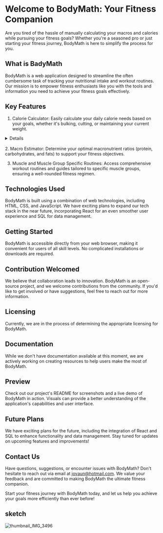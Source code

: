 # Welcome to BodyMath: Your Fitness Companion
Are you tired of the hassle of manually calculating your macros and calories while pursuing your fitness goals? Whether you're a seasoned pro or just starting your fitness journey, BodyMath is here to simplify the process for you.

## What is BadyMath

BodyMath is a web application designed to streamline the often cumbersome task of tracking your nutritional intake and workout routines. Our mission is to empower fitness enthusiasts like you with the tools and information you need to achieve your fitness goals effectively.

## Key Features
1. Calorie Calculator: Easily calculate your daily calorie needs based on your goals, whether it's bulking, cutting, or maintaining your current weight.
<details><br>
1. User Registration and Authentication:

2. Allow users to create accounts and log in securely.
Implement password reset and email verification.
Dashboard:

3. Provide a personalized dashboard for users to track their progress, upcoming classes, and schedule.
Membership Management:

4. Allow users to purchase and manage their memberships online.
Include options for monthly, yearly, and one-time passes.
Class Scheduling and Booking:

5. Display a calendar of classes and sessions.
Enable users to book classes, reserve spots, and receive confirmation emails.
Trainer Profiles:

6. Create profiles for gym trainers with photos, bios, and schedules.
Enable users to book personal training sessions.
Payment Integration:

7. Implement secure payment processing for memberships and services.
Support various payment methods like credit cards and digital wallets.
Fitness Tracking:

8. Offer tools for users to log and track their workouts and progress.
Generate graphs and charts to visualize fitness data.
Nutrition and Diet Planning:

9. Provide nutrition tips, meal plans, and calorie calculators.
Allow users to track their dietary intake and set goals.
Blog and Content Management:

10. Publish informative articles, workout routines, and fitness tips.
Allow for user-generated content, like comments and reviews.
Online Store:

11. Sell gym merchandise, supplements, and fitness equipment.
Include product catalogs, shopping carts, and secure checkout.
Notification System:

12. Send automated reminders for booked classes and upcoming events.
Notify users of schedule changes or promotions via email or SMS.
Social Integration:

13. Allow users to share their achievements and workouts on social media.
Embed social media feeds on the website.
Responsive Design:

14. Ensure your website is mobile-friendly and works well on various devices.
Search and Filtering:

15. Implement search and filter options for classes, trainers, and content.
Feedback and Ratings:

16. Let users provide feedback and ratings for classes and trainers.
Display ratings and reviews on relevant pages.
Contact and Support:

17. Provide contact information and a support system for inquiries and issues.
Analytics and Reporting:

18. Integrate analytics tools to track user behavior and website performance.
Admin Panel:

19. Build an admin panel for gym staff to manage memberships, classes, and content.
Security and Privacy:

20. Ensure data security and comply with privacy regulations.
Membership Renewal and Reminders:

21. Send automated renewal reminders to members before their memberships expire.
Feedback Surveys:

22. Collect user feedback through surveys to improve services.
Event Calendar:

23. Display special events, workshops, and promotions on a calendar.
Multi-language Support:

24. If applicable, provide translations for a broader audience.
Integration with IoT Devices:

25. Connect with fitness trackers and smart devices for enhanced fitness tracking.
Live Streaming and Virtual Classes:

26. Offer live streaming of classes for remote participants.
</details><br>
2. Macro Estimator: Determine your optimal macronutrient ratios (protein, carbohydrates, and fats) to support your fitness objectives.

3. Muscle and Muscle Group Specific Routines: Access comprehensive workout routines and guides tailored to specific muscle groups, ensuring a well-rounded fitness regimen.

## Technologies Used 

BodyMath is built using a combination of web technologies, including HTML, CSS, and JavaScript. We have exciting plans to expand our tech stack in the near future, incorporating React for an even smoother user experience and SQL for data management.

## Getting Started

BodyMath is accessible directly from your web browser, making it convenient for users of all skill levels. No complicated installations or downloads are required.

## Contribution Welcomed 

We believe that collaboration leads to innovation. BodyMath is an open-source project, and we welcome contributions from the community. If you'd like to get involved or have suggestions, feel free to reach out for more information.

## Licensing
Currently, we are in the process of determining the appropriate licensing for BodyMath.

## Documentation
While we don't have documentation available at this moment, we are actively working on creating resources to help users make the most of BodyMath.

## Preview
Check out our project's README for screenshots and a live demo of BodyMath in action. Visuals can provide a better understanding of the application's capabilities and user interface.

## Future Plans
We have exciting plans for the future, including the integration of React and SQL to enhance functionality and data management. Stay tuned for updates on upcoming features and improvements!

## Contact Us
Have questions, suggestions, or encounter issues with BodyMath? Don't hesitate to reach out via email at jovaun@hotmail.com. We value your feedback and are committed to making BodyMath the ultimate fitness companion.

Start your fitness journey with BodyMath today, and let us help you achieve your goals more efficiently than ever before!

## sketch
![thumbnail_IMG_3496](https://github.com/JovaunHenriques/BodyMath/assets/125087426/b7efd228-2d0f-4c01-b30d-aae7e4d560fc)

